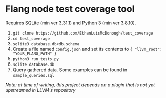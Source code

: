 # Flang node test coverage tool

Requires SQLite (min ver 3.31.1) and Python 3 (min ver 3.8.10). 

1. `git clone https://github.com/EthanLuisMcDonough/test_coverage`
2. `cd test_coverage`
3. `sqlite3 database.db<db.schema`
4. Create a file named `config.json` and set ìts contents to `{ "llvm_root": "YOUR_FLANG_PATH" }`
5. `python3 run_tests.py`
6. `sqlite database.db`
7. Query gathered data.  Some examples can be found in `sample_queries.sql`

*Note: at time of writing, this project depends on a plugin that is not yet upstreamed in LLVM's repository*